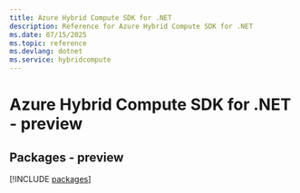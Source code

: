 ```yaml
---
title: Azure Hybrid Compute SDK for .NET
description: Reference for Azure Hybrid Compute SDK for .NET
ms.date: 07/15/2025
ms.topic: reference
ms.devlang: dotnet
ms.service: hybridcompute
---
```

# Azure Hybrid Compute SDK for .NET - preview
## Packages - preview
[!INCLUDE [packages](hybrid-compute-index.md)]